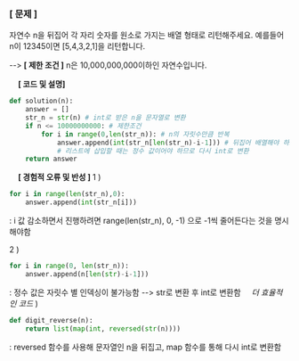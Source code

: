 ### [ 문제 ]
자연수 n을 뒤집어 각 자리 숫자를 원소로 가지는 배열 형태로 리턴해주세요. 예를들어 n이 12345이면 [5,4,3,2,1]을 리턴합니다.

--> **[ 제한 조건 ]**
n은 10,000,000,000이하인 자연수입니다.

&nbsp;
&nbsp;
**[ 코드 및 설명]**
```python
def solution(n):
    answer = []
    str_n = str(n) # int로 받은 n을 문자열로 변환
    if n <= 10000000000: # 제한조건
        for i in range(0,len(str_n)): # n의 자릿수만큼 반복
            answer.append(int(str_n[len(str_n)-i-1])) # 뒤집어 배열해야 하므로 n의 자릿수에서 순서-1을 뺀 값으로 인덱싱
            # 리스트에 삽입할 때는 정수 값이어야 하므로 다시 int로 변환
    return answer
```
&nbsp;
&nbsp;
**[ 경험적 오류 및 반성 ]**
1 )
```python
for i in range(len(str_n),0):
	answer.append(int(str_n[i]))
```
: i 값 감소하면서 진행하려면 range(len(str_n), 0, -1) 으로 -1씩 줄어든다는 것을 명시해야함
	&nbsp;

2 )
```python
for i in range(0, len(str_n)):
	answer.append(n[len(str)-i-1]))
```
: 정수 값은 자릿수 별 인덱싱이 불가능함
--> str로 변환 후 int로 변환함
&nbsp;
&nbsp;
*더 효율적인 코드* )

```python
def digit_reverse(n):
    return list(map(int, reversed(str(n))))
```
: reversed 함수를 사용해 문자열인 n을 뒤집고, map 함수를 통해 다시 int로 변환함